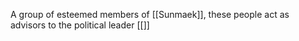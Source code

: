A group of esteemed members of [[Sunmaek]], these people act as advisors to the political leader [[]]